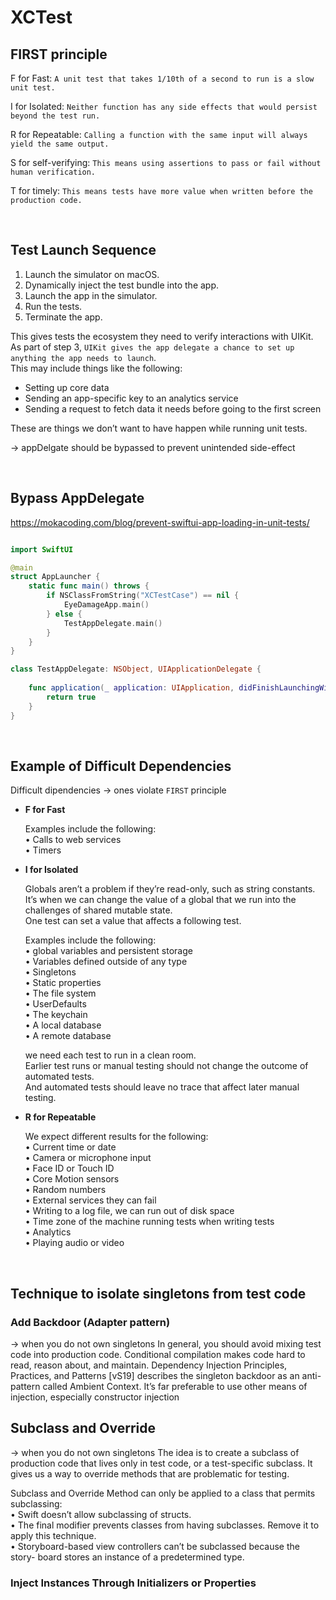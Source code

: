 # XCTest

## FIRST principle

F for Fast:    `A unit test that takes 1/10th of a second to run is a slow unit test.`

I for Isolated:    `Neither function has any side effects that would persist beyond the test run.`

R for Repeatable:    `Calling a function with the same input will always yield the same output.`

S for self-verifying:    `This means using assertions to pass or fail without human verification.`

T for timely:    `This means tests have more value when written before the production code.`

<br>

## Test Launch Sequence

1. Launch the simulator on macOS.
2. Dynamically inject the test bundle into the app.
3. Launch the app in the simulator.
4. Run the tests.
5. Terminate the app.

This gives tests the ecosystem they need to verify interactions with UIKit.  
As part of step 3, `UIKit gives the app delegate a chance to set up anything the app needs to launch`.  
This may include things like the following:
- Setting up core data
- Sending an app-specific key to an analytics service
- Sending a request to fetch data it needs before going to the first screen

These are things we don’t want to have happen while running unit tests. 

-> appDelgate should be bypassed to prevent unintended side-effect

<br>

## Bypass AppDelegate

https://mokacoding.com/blog/prevent-swiftui-app-loading-in-unit-tests/

```swift

import SwiftUI

@main
struct AppLauncher {
	static func main() throws {
		if NSClassFromString("XCTestCase") == nil {
			EyeDamageApp.main()
		} else {
			TestAppDelegate.main()
		}
	}
}

class TestAppDelegate: NSObject, UIApplicationDelegate {
	
	func application(_ application: UIApplication, didFinishLaunchingWithOptions launchOptions: [UIApplication.LaunchOptionsKey: Any]?) -> Bool {
		return true
	}
}

```

<br>

## Example of Difficult Dependencies

Difficult dipendencies -> ones violate `FIRST` principle

- **F for Fast**  

	Examples include the following:  
	• Calls to web services  
	• Timers  

- **I for Isolated** 

	Globals aren’t a problem if they’re read-only, such as string constants.  
	It’s when we can change the value of a global that we run into the challenges of shared mutable state.  
	One test can set a value that affects a following test.  
	
	Examples include the following:  
	• global variables and persistent storage  
	• Variables defined outside of any type  
	• Singletons  
	• Static properties  
	• The file system  
	• UserDefaults  
	• The keychain  
	• A local database  
	• A remote database  

	we need each test to run in a clean room.  
	Earlier test runs or manual testing should not change the outcome of automated tests.  
	And automated tests should leave no trace that affect later manual testing.  

- **R for Repeatable**  

	We expect different results for the following:  
	• Current time or date  
	• Camera or microphone input  
	• Face ID or Touch ID  
	• Core Motion sensors  
	• Random numbers  
	• External services they can fail  
	• Writing to a log file, we can run out of disk space  
	• Time zone of the machine running tests when writing tests  
	• Analytics  
	• Playing audio or video  

<br>

## Technique to isolate singletons from test code

### Add Backdoor (Adapter pattern)
-> when you do not own singletons
In general, you should avoid mixing test code into production code. 
Conditional compilation makes code hard to read, reason about, and maintain. 
Dependency Injection Principles, Practices, and Patterns [vS19] describes the singleton backdoor as an anti-pattern called Ambient Context. 
It’s far preferable to use other means of injection, especially constructor injection

## Subclass and Override
-> when you do not own singletons
The idea is to create a subclass of production code that lives only in test code, or a test-specific subclass.
It gives us a way to override methods that are problematic for testing.

Subclass and Override Method can only be applied to a class that permits subclassing:  
• Swift doesn’t allow subclassing of structs.  
• The final modifier prevents classes from having subclasses. Remove it to apply this technique.  
• Storyboard-based view controllers can’t be subclassed because the story- board stores an instance of a predetermined type.  

### Inject Instances Through Initializers or Properties
